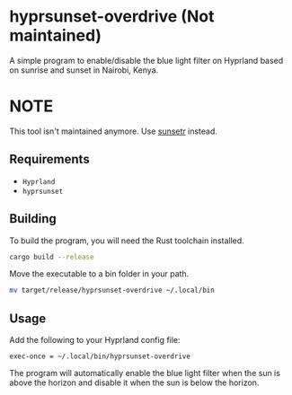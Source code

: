 # hyprsunset-overdrive (Not maintained)

A simple program to enable/disable the blue light filter on Hyprland based on sunrise and sunset in Nairobi, Kenya.

# NOTE

This tool isn't maintained anymore. Use [sunsetr](https://github.com/psi4j/sunsetr) instead.

## Requirements

- `Hyprland`
- `hyprsunset`

## Building

To build the program, you will need the Rust toolchain installed.

```bash
cargo build --release
```

Move the executable to a bin folder in your path.

```bash
mv target/release/hyprsunset-overdrive ~/.local/bin
```

## Usage

Add the following to your Hyprland config file:

```
exec-once = ~/.local/bin/hyprsunset-overdrive
```

The program will automatically enable the blue light filter when the sun is above the horizon and disable it when the sun is below the horizon.
